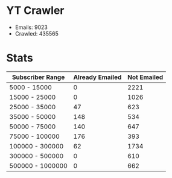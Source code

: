 # YT Crawler
- Emails: 9023
- Crawled: 435565

# Stats
| Subscriber Range  | Already Emailed | Not Emailed |
|-------|-------|-------|
| 5000 - 15000 | 0 | 2221 |
| 15000 - 25000 | 0 | 1026 |
| 25000 - 35000 | 47 | 623 |
| 35000 - 50000 | 148 | 534 |
| 50000 - 75000 | 140 | 647 |
| 75000 - 100000 | 176 | 393 |
| 100000 - 300000 | 62 | 1734 |
| 300000 - 500000 | 0 | 610 |
| 500000 - 1000000 | 0 | 662 |
